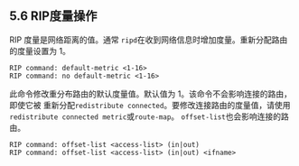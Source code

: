 ## 5.6 RIP度量操作

RIP 度量是网络距离的值。通常 `ripd`在收到网络信息时增加度量。重新分配路由的度量设置为 1。

```shell
RIP command: default-metric <1-16>
RIP command: no default-metric <1-16>
```

此命令修改重分布路由的默认度量值。默认值为 1。该命令不会影响连接的路由，即使它被 重新分配`redistribute connected`。要修改连接路由的度量值，请使用`redistribute connected metric`或`route-map`。 `offset-list`也会影响连接的路由。

```shell
RIP command: offset-list <access-list> (in|out)
RIP command: offset-list <access-list> (in|out) <ifname>
```

